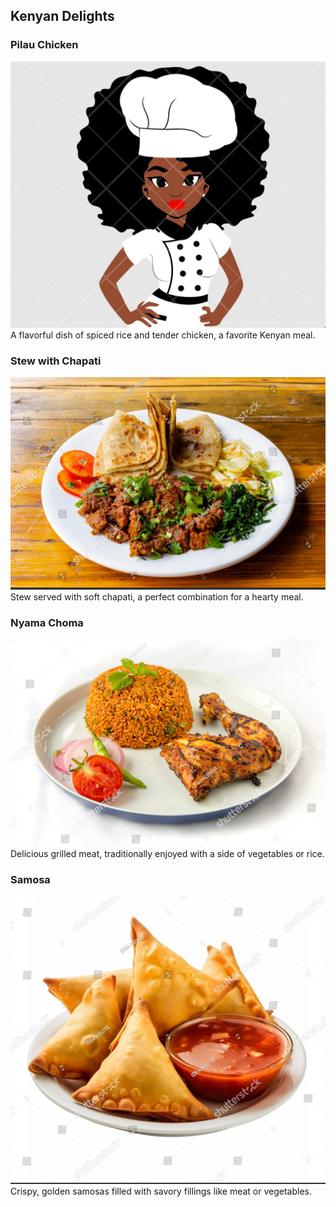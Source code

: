 ## Kenyan Delights

### Pilau Chicken
![Pilau Chicken](https://github.com/Hellen89-arch/Kenyan-delights/raw/main/d9ef7551a17cc522a023ea418f2a459b.jpg)
A flavorful dish of spiced rice and tender chicken, a favorite Kenyan meal.

### Stew with Chapati
![Stew with Chapati](https://github.com/Hellen89-arch/Kenyan-delights/raw/main/stock-photo-chapati-nyama-beef-stew-green-sukumawiki-kales-corianders-nhania-meals-dish-dinner-delicious-on-the-2168770897.jpg)
Stew served with soft chapati, a perfect combination for a hearty meal.

### Nyama Choma
![Nyama Choma](https://github.com/Hellen89-arch/Kenyan-delights/raw/main/stock-photo-indian-tandoori-chicken-chicken-legs-and-basmati-rice-1544009978.jpg)
Delicious grilled meat, traditionally enjoyed with a side of vegetables or rice.

### Samosa
![Samosa](https://github.com/Hellen89-arch/Kenyan-delights/raw/main/stock-photo-samosas-plate-with-sauce-isolated-on-white-background-ramadan-fried-samosa-on-plate-closeup-2495250253.jpg)
Crispy, golden samosas filled with savory fillings like meat or vegetables.
